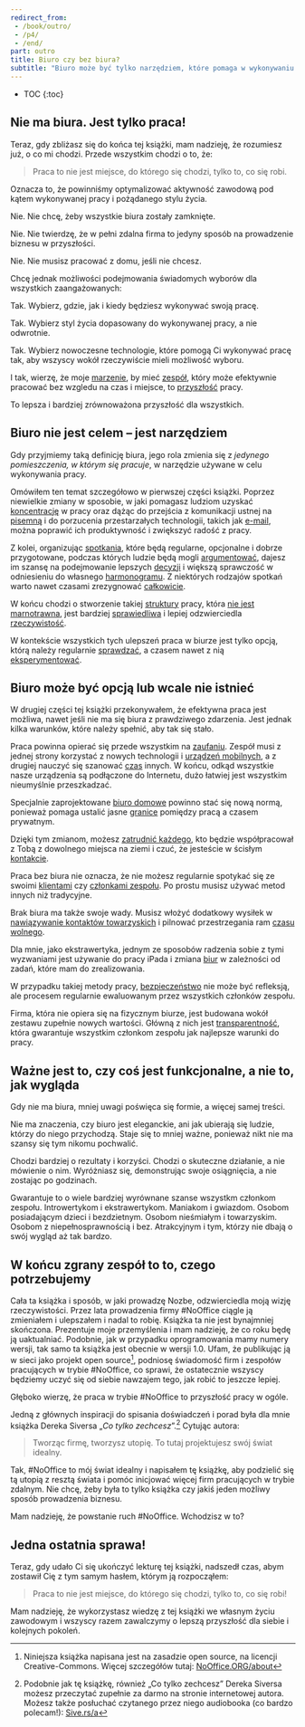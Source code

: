 ```yaml
---
redirect_from:
 - /book/outro/
 - /p4/
 - /end/
part: outro
title: Biuro czy bez biura?
subtitle: "Biuro może być tylko narzędziem, które pomaga w wykonywaniu pracy, lecz bez którego można się obejść i mimo to mieć zespół bardziej efektywny niż kiedykolwiek!"
---
```


* TOC
{:toc}

## Nie ma biura. Jest tylko praca!

Teraz, gdy zbliżasz się do końca tej książki, mam nadzieję, że rozumiesz już, o co mi chodzi. Przede wszystkim chodzi o to, że:

> Praca to nie jest miejsce, do którego się chodzi, tylko to, co się robi.

Oznacza to, że powinniśmy optymalizować aktywność zawodową pod kątem wykonywanej pracy i pożądanego stylu życia.

Nie. Nie chcę, żeby wszystkie biura zostały zamknięte.

Nie. Nie twierdzę, że w pełni zdalna firma to jedyny sposób na prowadzenie biznesu w przyszłości.

Nie. Nie musisz pracować z domu, jeśli nie chcesz.

Chcę jednak możliwości podejmowania świadomych wyborów dla wszystkich zaangażowanych:

Tak. Wybierz, gdzie, jak i kiedy będziesz wykonywać swoją pracę.

Tak. Wybierz styl życia dopasowany do wykonywanej pracy, a nie odwrotnie.

Tak. Wybierz nowoczesne technologie, które pomogą Ci wykonywać pracę tak, aby wszyscy wokół rzeczywiście mieli możliwość wyboru.

I tak, wierzę, że moje [marzenie](/1), by mieć [zespół](/2), który może efektywnie pracować bez wzgledu na czas i miejsce, to [przyszłość](/3) pracy.

To lepsza i bardziej zrównoważona przyszłość dla wszystkich.

## Biuro nie jest celem – jest narzędziem

Gdy przyjmiemy taką definicję biura, jego rola zmienia się z *jedynego pomieszczenia, w którym się pracuje*, w narzędzie używane w celu wykonywania pracy.

Omówiłem ten temat szczegółowo w pierwszej części książki. Poprzez niewielkie zmiany w sposobie, w jaki pomagasz ludziom uzyskać [koncentrację](/4) w pracy oraz dążąc do przejścia z komunikacji ustnej na [pisemną](/5) i do porzucenia przestarzałych technologii, takich jak [e-mail](/6), można poprawić ich produktywność i zwiększyć radość z pracy.

Z kolei, organizując [spotkania](/7), które będą regularne, opcjonalne i dobrze przygotowane, podczas których ludzie będą mogli [argumentować](/8), dajesz im szansę na podejmowanie lepszych [decyzji](/11) i większą sprawczość w odniesieniu do własnego [harmonogramu](/15). Z niektórych rodzajów spotkań warto nawet czasami zrezygnować [całkowicie](/9).

W końcu chodzi o stworzenie takiej [struktury](/10) pracy, która [nie jest marnotrawna](/12), jest bardziej [sprawiedliwa](/13) i lepiej odzwierciedla [rzeczywistość](/14).

W kontekście wszystkich tych ulepszeń praca w biurze jest tylko opcją, którą należy regularnie [sprawdzać](/16), a czasem nawet z nią [eksperymentować](/17).

## Biuro może być opcją lub wcale nie istnieć

W drugiej części tej książki przekonywałem, że efektywna praca jest możliwa, nawet jeśli nie ma się biura z prawdziwego zdarzenia. Jest jednak kilka warunków, które należy spełnić, aby tak się stało.

Praca powinna opierać się przede wszystkim na [zaufaniu](/18). Zespół musi z jednej strony korzystać z nowych technologii i [urządzeń mobilnych](/19), a z drugiej nauczyć się szanować [czas](/20) innych. W końcu, odkąd wszystkie nasze urządzenia są podłączone do Internetu, dużo łatwiej jest wszystkim nieumyślnie przeszkadzać.

Specjalnie zaprojektowane [biuro domowe](/21) powinno stać się nową normą, ponieważ pomaga ustalić jasne [granice](/22) pomiędzy pracą a czasem prywatnym.

Dzięki tym zmianom, możesz [zatrudnić każdego](/23), kto będzie współpracował z Tobą z dowolnego miejsca na ziemi i czuć, że jesteście w ścisłym [kontakcie](/24).

Praca bez biura nie oznacza, że nie możesz regularnie spotykać się ze swoimi [klientami](/25) czy [członkami zespołu](/26). Po prostu musisz używać metod innych niż tradycyjne.

Brak biura ma także swoje wady. Musisz włożyć dodatkowy wysiłek w [nawiązywanie kontaktów towarzyskich](/27) i pilnować przestrzegania ram [czasu wolnego](/28).

Dla mnie, jako ekstrawertyka, jednym ze sposobów radzenia sobie z tymi wyzwaniami jest używanie do pracy iPada i zmiana [biur](/29) w zależności od zadań, które mam do zrealizowania.

W przypadku takiej metody pracy, [bezpieczeństwo](/30) nie może być refleksją, ale procesem regularnie ewaluowanym przez wszystkich członków zespołu.

Firma, która nie opiera się na fizycznym biurze, jest budowana wokół zestawu zupełnie nowych wartości. Główną z nich jest [transparentność](/31), która gwarantuje wszystkim członkom zespołu jak najlepsze warunki do pracy.

## Ważne jest to, czy coś jest funkcjonalne, a nie to, jak wygląda

Gdy nie ma biura, mniej uwagi poświęca się formie, a więcej samej treści.

Nie ma znaczenia, czy biuro jest eleganckie, ani jak ubierają się ludzie, którzy do niego przychodzą. Staje się to mniej ważne, ponieważ nikt nie ma szansy się tym nikomu pochwalić.

Chodzi bardziej o rezultaty i korzyści. Chodzi o skuteczne działanie, a nie mówienie o nim. Wyróżniasz się, demonstrując swoje osiągnięcia, a nie zostając po godzinach.

Gwarantuje to o wiele bardziej wyrównane szanse wszystkm członkom zespołu. Introwertykom i ekstrawertykom. Maniakom i gwiazdom. Osobom posiadającym dzieci i bezdzietnym. Osobom nieśmiałym i towarzyskim. Osobom z niepełnosprawnością i bez. Atrakcyjnym i tym, którzy nie dbają o swój wygląd aż tak bardzo.

## W końcu zgrany zespół to to, czego potrzebujemy

Cała ta książka i sposób, w jaki prowadzę Nozbe, odzwierciedla moją wizję rzeczywistości. Przez lata prowadzenia firmy #NoOffice ciągle ją zmieniałem i ulepszałem i nadal to robię. Książka ta nie jest bynajmniej skończona. Prezentuje moje przemyślenia i mam nadzieję, że co roku będę ją uaktualniać. Podobnie, jak w przypadku oprogramowania mamy numery wersji, tak samo ta książka jest obecnie w wersji 1.0. Ufam, że publikując ją w sieci jako projekt open source[^1], podniosę świadomość firm i zespołów pracujących w trybie #NoOffice, co sprawi, że ostatecznie wszyscy będziemy uczyć się od siebie nawzajem tego, jak robić to jeszcze lepiej.

Głęboko wierzę, że praca w trybie #NoOffice to przyszłość pracy w ogóle.

Jedną z głównych inspiracji do spisania doświadczeń i porad była dla mnie książka Dereka Siversa „*Co tylko zechcesz*”.[^2] Cytując autora:

> Tworząc firmę, tworzysz utopię. To tutaj projektujesz swój świat idealny.

Tak, #NoOffice to mój świat idealny i napisałem tę książkę, aby podzielić się tą utopią z resztą świata i pomóc inicjować więcej firm pracujących w trybie zdalnym. Nie chcę, żeby była to tylko książka czy jakiś jeden możliwy sposób prowadzenia biznesu.

Mam nadzieję, że powstanie ruch #NoOffice. Wchodzisz w to?

## Jedna ostatnia sprawa!

Teraz, gdy udało Ci się ukończyć lekturę tej książki, nadszedł czas, abym zostawił Cię z tym samym hasłem, którym ją rozpocząłem:

> Praca to nie jest miejsce, do którego się chodzi, tylko to, co się robi!

Mam nadzieję, że wykorzystasz wiedzę z tej książki we własnym życiu zawodowym i wszyscy razem zawalczymy o lepszą przyszłość dla siebie i kolejnych pokoleń.

[^1]: Niniejsza książka napisana jest na zasadzie open source, na licencji Creative-Commons. Więcej szczegółów tutaj: [NoOffice.ORG/about](https://nooffice.org/pl/about)
[^2]: Podobnie jak tę książkę, również „Co tylko zechcesz” Dereka Siversa możesz przeczytać zupełnie za darmo na stronie internetowej autora. Możesz także posłuchać czytanego przez niego audiobooka (co bardzo polecam!): [Sive.rs/a](https://sive.rs/a)

